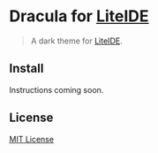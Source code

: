 # Dracula for [LiteIDE](http://github.com/visualfc/liteide)

> A dark theme for [LiteIDE](http://github.com/visualfc/liteide).

## Install

Instructions coming soon.

## License

[MIT License](./LICENSE)
